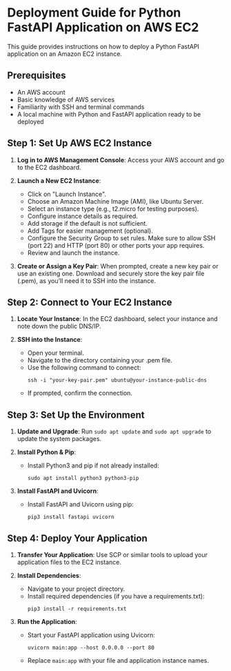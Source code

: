 # Deployment Guide for Python FastAPI Application on AWS EC2

This guide provides instructions on how to deploy a Python FastAPI application on an Amazon EC2 instance. 

## Prerequisites

- An AWS account
- Basic knowledge of AWS services
- Familiarity with SSH and terminal commands
- A local machine with Python and FastAPI application ready to be deployed

## Step 1: Set Up AWS EC2 Instance

1. **Log in to AWS Management Console**: Access your AWS account and go to the EC2 dashboard.

2. **Launch a New EC2 Instance**:
   - Click on "Launch Instance".
   - Choose an Amazon Machine Image (AMI), like Ubuntu Server.
   - Select an instance type (e.g., t2.micro for testing purposes).
   - Configure instance details as required.
   - Add storage if the default is not sufficient.
   - Add Tags for easier management (optional).
   - Configure the Security Group to set rules. Make sure to allow SSH (port 22) and HTTP (port 80) or other ports your app requires.
   - Review and launch the instance. 

3. **Create or Assign a Key Pair**: When prompted, create a new key pair or use an existing one. Download and securely store the key pair file (.pem), as you’ll need it to SSH into the instance.

## Step 2: Connect to Your EC2 Instance

1. **Locate Your Instance**: In the EC2 dashboard, select your instance and note down the public DNS/IP.

2. **SSH into the Instance**:
   - Open your terminal.
   - Navigate to the directory containing your .pem file.
   - Use the following command to connect:
     ```
     ssh -i "your-key-pair.pem" ubuntu@your-instance-public-dns
     ```
   - If prompted, confirm the connection.

## Step 3: Set Up the Environment

1. **Update and Upgrade**: Run `sudo apt update` and `sudo apt upgrade` to update the system packages.

2. **Install Python & Pip**:
   - Install Python3 and pip if not already installed:
     ```
     sudo apt install python3 python3-pip
     ```

3. **Install FastAPI and Uvicorn**:
   - Install FastAPI and Uvicorn using pip:
     ```
     pip3 install fastapi uvicorn
     ```

## Step 4: Deploy Your Application

1. **Transfer Your Application**: Use SCP or similar tools to upload your application files to the EC2 instance.

2. **Install Dependencies**:
   - Navigate to your project directory.
   - Install required dependencies (if you have a requirements.txt):
     ```
     pip3 install -r requirements.txt
     ```

3. **Run the Application**:
   - Start your FastAPI application using Uvicorn:
     ```
     uvicorn main:app --host 0.0.0.0 --port 80
     ```
   - Replace `main:app` with your file and application instance names.
